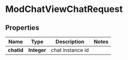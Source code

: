 

# ModChatViewChatRequest


## Properties

| Name | Type | Description | Notes |
|------------ | ------------- | ------------- | -------------|
|**chatid** | **Integer** | chat instance id |  |




